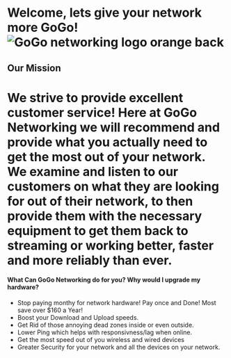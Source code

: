 # Welcome, lets give your network more GoGo!            ![GoGo networking logo orange back](https://user-images.githubusercontent.com/111917207/186309870-9d0661a6-327d-49d3-b914-bed06a6cf734.jpg)


## Our Mission


  We strive to provide excellent customer service! Here at GoGo Networking we will recommend and provide what you actually need to get the most out of your network. We examine and listen to our customers on what they are looking for out of their network, to then provide them with the necessary equipment to get them back to streaming or working better, faster and more reliably than ever.
======





#### What Can GoGo Networking do for you? Why would I upgrade my hardware?
 
 - Stop paying monthy for network hardware! Pay once and Done! Most save over $160 a Year!
 - Boost your Download and Upload speeds.
 - Get Rid of those annoying dead zones inside or even outside.
 - Lower Ping which helps with responsivness/lag when online.
 - Get the most speed out of you wireless and wired devices
 - Greater Security for your network and all the devices on your network.
